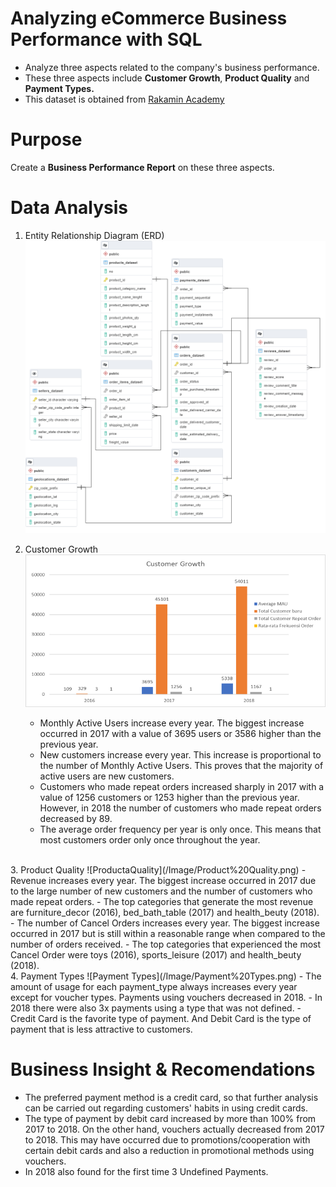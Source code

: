 # Analyzing eCommerce Business Performance with SQL
- Analyze three aspects related to the company's business performance.
- These three aspects include **Customer Growth**, **Product Quality** and **Payment Types.**
- This dataset is obtained from [Rakamin Academy](https://www.rakamin.com/)

# Purpose
Create a **Business Performance Report** on these three aspects.

# Data Analysis
1. Entity Relationship Diagram (ERD)
![ERD](/Image/ERD%20Mini%20Project.png)

2. Customer Growth
![Customer Growth](/Image/Customer%20Growth.png)
    - Monthly Active Users increase every year. The biggest increase occurred in 2017 with a value of 3695 users or 3586 higher than the previous year.
    - New customers increase every year. This increase is proportional to the number of Monthly Active Users. This proves that the majority of active users are new customers.
    - Customers who made repeat orders increased sharply in 2017 with a value of 1256 customers or 1253 higher than the previous year. However, in 2018 the number of customers who made repeat orders decreased by 89.
    - The average order frequency per year is only once. This means that most customers order only once throughout the year.
<br>
3. Product Quality
![ProductaQuality](/Image/Product%20Quality.png)
    - Revenue increases every year. The biggest increase occurred in 2017 due to the large number of new customers and the number of customers who made repeat orders.
    - The top categories that generate the most revenue are furniture_decor (2016), bed_bath_table (2017) and health_beuty (2018).
    - The number of Cancel Orders increases every year. The biggest increase occurred in 2017 but is still within a reasonable range when compared to the number of orders received.
    - The top categories that experienced the most Cancel Order were toys (2016), sports_leisure (2017) and health_beuty (2018).
<br>
4. Payment Types
![Payment Types](/Image/Payment%20Types.png)
    - The amount of usage for each payment_type always increases every year except for voucher types. Payments using vouchers decreased in 2018.
    - In 2018 there were also 3x payments using a type that was not defined.
    - Credit Card is the favorite type of payment. And Debit Card is the type of payment that is less attractive to customers.

# Business Insight & Recomendations
- The preferred payment method is a credit card, so that further analysis can be carried out regarding customers' habits in using credit cards.
- The type of payment by debit card increased by more than 100% from 2017 to 2018. On the other hand, vouchers actually decreased from 2017 to 2018. This may have occurred due to promotions/cooperation with certain debit cards and also a reduction in promotional methods using vouchers.
- In 2018 also found for the first time 3 Undefined Payments.